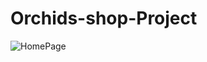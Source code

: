 # Orchids-shop-Project



![HomePage](https://github.com/Meshael1998/Orchids-shop-Project/blob/master/img/f1.jpg)

